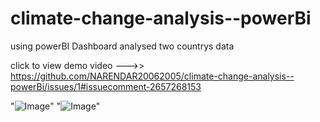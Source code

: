 # climate-change-analysis--powerBi
using powerBI Dashboard analysed two countrys data


click to view demo video --->>
https://github.com/NARENDAR20062005/climate-change-analysis--powerBi/issues/1#issuecomment-2657268153

"![Image](https://github.com/user-attachments/assets/61eed732-0e95-4f90-b81c-38cfc8d32a8e)"
"![Image](https://github.com/user-attachments/assets/52079bdc-ae1f-4623-936b-207c847ef438)"
